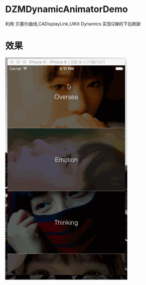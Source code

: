 # DZMDynamicAnimatorDemo
利用 贝塞尔曲线,CADisplayLink,UIKit Dynamics 实现Q弹的下拉刷新

# 效果
![CarouselView in action](icon.gif)
